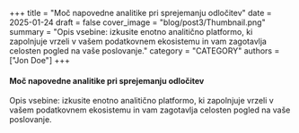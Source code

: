 +++
title = "Moč napovedne analitike pri sprejemanju odločitev"
date = 2025-01-24
draft = false
cover_image = "blog/post3/Thumbnail.png"
summary = "Opis vsebine: izkusite enotno analitično platformo, ki zapolnjuje vrzeli v vašem podatkovnem ekosistemu in vam zagotavlja celosten pogled na vaše poslovanje."
category = "CATEGORY"
authors = ["Jon Doe"]
+++

#### Moč napovedne analitike pri sprejemanju odločitev

Opis vsebine: izkusite enotno analitično platformo, ki zapolnjuje vrzeli v vašem podatkovnem ekosistemu in vam zagotavlja celosten pogled na vaše poslovanje.
